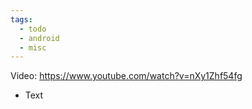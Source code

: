 ```yaml
---
tags:
  - todo
  - android
  - misc
---
```

Video: https://www.youtube.com/watch?v=nXy1Zhf54fg
- Text